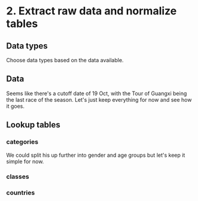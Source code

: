 # 2. Extract raw data and normalize tables 

## Data types

Choose data types based on the data available.

## Data

Seems like there's a cutoff date of 19 Oct, with the Tour of Guangxi being the last race of the season. Let's just keep everything for now and see how it goes.

## Lookup tables

### categories

We could split his up further into gender and age groups but let's keep it simple for now.

### classes

### countries